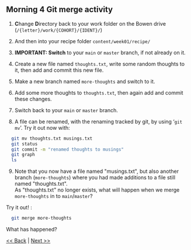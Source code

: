 ## Morning 4 Git merge activity  
  
1. **C**hange **D**irectory back to your work folder on the Bowen drive (`/{letter}/work/{COHORT}/{IDENT}/`)  
  
2. And then into your recipe folder `content/week01/recipe/`  
  
3. **IMPORTANT: Switch** to your `main` or `master` branch, if not already on it.  

4. Create a new file named `thoughts.txt`, write some random thoughts to it, then add and 
  commit this new file.  

5. Make a new branch named `more-thoughts` and switch to it.  

6. Add some more thoughts to `thoughts.txt`, then again add and commit these changes.  

7. Switch back to your `main` or `master` branch.  

8. A file can be renamed, with the renaming tracked by git, by using ‘`git mv`’. Try it out now with:  
```bash
  git mv thoughts.txt musings.txt
  git status
  git commit -m "renamed thoughts to musings"
  git graph
  ls
```  

9. Note that you now have a file named "musings.txt", but also another branch (`more-thoughts`) 
where you had made additions to a file still named "thoughts.txt".  
As "thoughts.txt" no longer exists, what will happen when we merge `more-thoughts` in to `main`/`master`?  
  
Try it out! :  
```bash
  git merge more-thoughts  
```  
  
What has happened?  
  
  
[<< Back](03-shell-script-challenge.md)  |  [Next >>](05-git-pm-activity.md)  
  